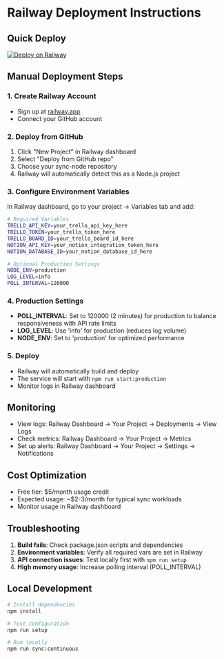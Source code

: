 # Railway Deployment Instructions

## Quick Deploy
[![Deploy on Railway](https://railway.app/button.svg)](https://railway.app/template/sync-node)

## Manual Deployment Steps

### 1. Create Railway Account
- Sign up at [railway.app](https://railway.app)
- Connect your GitHub account

### 2. Deploy from GitHub
1. Click "New Project" in Railway dashboard
2. Select "Deploy from GitHub repo"
3. Choose your sync-node repository
4. Railway will automatically detect this as a Node.js project

### 3. Configure Environment Variables
In Railway dashboard, go to your project → Variables tab and add:

```bash
# Required Variables
TRELLO_API_KEY=your_trello_api_key_here
TRELLO_TOKEN=your_trello_token_here
TRELLO_BOARD_ID=your_trello_board_id_here
NOTION_API_KEY=your_notion_integration_token_here
NOTION_DATABASE_ID=your_notion_database_id_here

# Optional Production Settings
NODE_ENV=production
LOG_LEVEL=info
POLL_INTERVAL=120000
```

### 4. Production Settings
- **POLL_INTERVAL**: Set to 120000 (2 minutes) for production to balance responsiveness with API rate limits
- **LOG_LEVEL**: Use 'info' for production (reduces log volume)
- **NODE_ENV**: Set to 'production' for optimized performance

### 5. Deploy
- Railway will automatically build and deploy
- The service will start with `npm run start:production`
- Monitor logs in Railway dashboard

## Monitoring
- View logs: Railway Dashboard → Your Project → Deployments → View Logs
- Check metrics: Railway Dashboard → Your Project → Metrics
- Set up alerts: Railway Dashboard → Your Project → Settings → Notifications

## Cost Optimization
- Free tier: $5/month usage credit
- Expected usage: ~$2-3/month for typical sync workloads
- Monitor usage in Railway dashboard

## Troubleshooting
1. **Build fails**: Check package.json scripts and dependencies
2. **Environment variables**: Verify all required vars are set in Railway
3. **API connection issues**: Test locally first with `npm run setup`
4. **High memory usage**: Increase polling interval (POLL_INTERVAL)

## Local Development
```bash
# Install dependencies
npm install

# Test configuration
npm run setup

# Run locally
npm run sync:continuous
```
